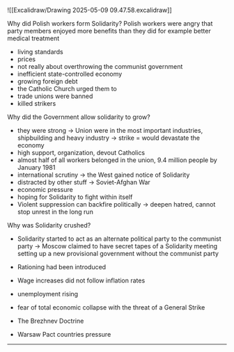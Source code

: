 
![[Excalidraw/Drawing 2025-05-09 09.47.58.excalidraw]]



Why did Polish workers form Solidarity?
Polish workers were angry that party members enjoyed more benefits than they did for example better medical treatment
- living standards
- prices
- not really about overthrowing the communist government
- inefficient state-controlled economy
- growing foreign debt
- the Catholic Church urged them to
- trade unions were banned
- killed strikers



Why did the Government allow solidarity to grow?
- they were strong -> Union were in the 
most important industries, shipbuilding and heavy industry -> strike = would devastate the economy
- high support, organization, devout Catholics
- almost half of all workers belonged in the union, 9.4 million people by January 1981
- international scrutiny ->  the West gained notice of Solidarity
- distracted by other stuff -> Soviet-Afghan War
- economic pressure
- hoping for Solidarity to fight within itself
- Violent suppression can backfire politically -> deepen hatred, cannot stop unrest in the long run


Why was Solidarity crushed?
- Solidarity started to act as an alternate political party to the communist party -> Moscow claimed to have secret tapes of a Solidarity meeting setting up a new provisional government without the communist party
- Rationing had been introduced
- Wage increases did not follow inflation rates
- unemployment rising

- fear of total economic collapse with the threat of a General Strike
- The Brezhnev Doctrine
- Warsaw Pact countries pressure





---

